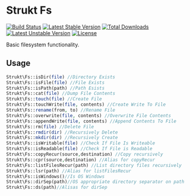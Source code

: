 Strukt Fs
=========

[![Build Status](https://travis-ci.org/pitsolu/strukt-fs.svg?branch=master)](https://packagist.org/packages/strukt/fs)
[![Latest Stable Version](https://poser.pugx.org/strukt/fs/v/stable)](https://packagist.org/packages/strukt/fs)
[![Total Downloads](https://poser.pugx.org/strukt/fs/downloads)](https://packagist.org/packages/strukt/fs)
[![Latest Unstable Version](https://poser.pugx.org/strukt/fs/v/unstable)](https://packagist.org/packages/strukt/fs)
[![License](https://poser.pugx.org/strukt/fs/license)](https://packagist.org/packages/strukt/fs)

Basic filesystem functionality. 

## Usage

```php
Strukt\Fs::isDir(file) //Directory Exists
Strukt\Fs::isFile(file) //File Exists
Strukt\Fs::isPath(path) //Path Esists
Strukt\Fs::cat(file) //Dump File Contents
Strukt\Fs::touch(file) //Create File
Strukt\Fs::touchWrite(file, contents) //Create Write To File
Strukt\Fs::rename(from, to) //Rename File
Strukt\Fs::overwrite(file, contents) //Overwrite File Contents
Strukt\Fs::appendWrite(file, contents) //Append Contents To File
Strukt\Fs::rm(file) //Delete File
Strukt\Fs::rmdir(dir) //Recursively Delete
Strukt\Fs::mkdir(dir) //Recursively Create
Strukt\Fs::isWritable(file) //Check If File Is Writeable
Strukt\Fs::isReadable(file) //Check If File is Readable
Strukt\Fs::copyRecur(source,destination) //Copy recursively
Strukt\Fs::cpr(source,destination) //Alias for copyRecur
Strukt\Fs::listFilesRecur(path) //List directory files recursively
Strukt\Fs::lsr(path) //Alias for listFilesRecur
Strukt\Fs::isWindows()//Is OS Windows
Strukt\Fs::dirSep(path)//OS appropriate directory separator on path
Strukt\Fs::ds(path)//Alisas for dirSep
```